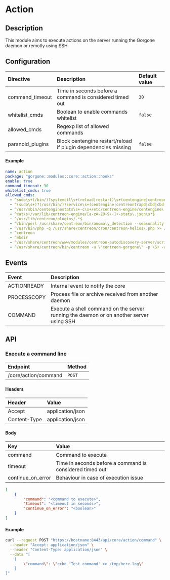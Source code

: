 # Action

## Description

This module aims to execute actions on the server running the Gorgone daemon or remotly using SSH.

## Configuration

| Directive        | Description                                                    | Default value |
| :--------------- | :------------------------------------------------------------- | :------------ |
| command_timeout  | Time in seconds before a command is considered timed out       | `30`          |
| whitelist_cmds   | Boolean to enable commands whitelist                           | `false`       |
| allowed_cmds     | Regexp list of allowed commands                                |               |
| paranoid_plugins | Block centengine restart/reload if plugin dependencies missing | `false`       |

#### Example

```yaml
name: action
package: "gorgone::modules::core::action::hooks"
enable: true
command_timeout: 30
whitelist_cmds: true
allowed_cmds:
  - ^sudo\s+(/bin/)?systemctl\s+(reload|restart)\s+(centengine|centreontrapd|cbd)\s*$
  - ^(sudo\s+)?(/usr/bin/)?service\s+(centengine|centreontrapd|cbd|cbd-sql)\s+(reload|restart)\s*$
  - ^/usr/sbin/centenginestats\s+-c\s+/etc/centreon-engine/centengine\.cfg\s*$
  - ^cat\s+/var/lib/centreon-engine/[a-zA-Z0-9\-]+-stats\.json\s*$
  - ^/usr/lib/centreon/plugins/.*$
  - ^/bin/perl /usr/share/centreon/bin/anomaly_detection --seasonality >> /var/log/centreon/anomaly_detection\.log 2>&1\s*$
  - ^/usr/bin/php -q /usr/share/centreon/cron/centreon-helios\.php >> /var/log/centreon-helios\.log 2>&1\s*$
  - ^centreon
  - ^mkdir
  - ^/usr/share/centreon/www/modules/centreon-autodiscovery-server/script/run_save_discovered_host --all --job-id=\d+ --export-conf --token=\S+$
  - ^/usr/share/centreon/bin/centreon -u \"centreon-gorgone\" -p \S+ -w -o CentreonWorker -a processQueue$
```

## Events

| Event       | Description                                                                             |
| :---------- | :-------------------------------------------------------------------------------------- |
| ACTIONREADY | Internal event to notify the core                                                       |
| PROCESSCOPY | Process file or archive received from another daemon                                    |
| COMMAND     | Execute a shell command on the server running the daemon or on another server using SSH |

## API

### Execute a command line

| Endpoint             | Method |
| :------------------- | :----- |
| /core/action/command | `POST` |

#### Headers

| Header       | Value            |
| :----------- | :--------------- |
| Accept       | application/json |
| Content-Type | application/json |

#### Body

| Key               | Value                                                    |
| :---------------- | :------------------------------------------------------- |
| command           | Command to execute                                       |
| timeout           | Time in seconds before a command is considered timed out |
| continue_on_error | Behaviour in case of execution issue                     |

```json
[
    {
        "command": "<command to execute>",
        "timeout": "<timeout in seconds>",
        "continue_on_error": "<boolean>"
    }
]
```

#### Example

```bash
curl --request POST "https://hostname:8443/api/core/action/command" \
  --header "Accept: application/json" \
  --header "Content-Type: application/json" \
  --data "[
    {
        \"command\": \"echo 'Test command' >> /tmp/here.log\"
    }
]"
```
